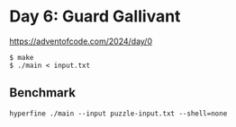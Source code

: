# Day 6: Guard Gallivant

<https://adventofcode.com/2024/day/0>

```shell
$ make
$ ./main < input.txt
```

## Benchmark

```shell
hyperfine ./main --input puzzle-input.txt --shell=none
```
